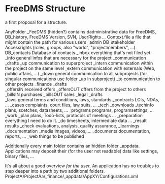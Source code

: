 # FreeDMS Structure
a first proposal for a structure.

AnyFolder
    _FeeDMS				      (hidden?) contains dadministrative data for FreeDMS, 				DB_history, FreeDMS Version, SVN, UserRights …
    	Context.file		  a file that might contain the path for various users
  	_admin
  		DB_stakeholder	  Accessrights (roles, groups, also "world", "projectmembers", ...)
  		DB_contacts		    Database of contacts
    _inbox				      everything that's not filed yet.
  	_info				        general infos that are necessary for the project 
  	_communication      
  		_drafts
    	_up 			        communication to superproject
  		_intern 		      communication within the project on the same level
  		_extern 		      communication with externals (Web, public affairs, ...)
  		_down 			      general communication to all subprojects (for singular communications use folder _up in subproject)
  		_to 			        communication to other projects
  	_finance
  		_drafts			
  		_offersIN		      received offers
  		_offersOUT		    offers from the project to others
  		_billsIN		      purchases
  		_billsOUT		      sales
  	_legal
  		_drafts			
      _laws			        general terms and conditions, laws, standards
  		_contracts		    LOIs, NDAs, ...
  		_cases			      complaints, court files, law suits, ...
  	_tech
  		_downloads
  		_techinfo		      plans, scetches, datasheets, ...
      _programs		      programs, programsettings, ...
  	_work
  		_plan			        plans, Todo-lists, protocols of meetings ...
  		_preparation		  everything I need to do it.
  		_do			          timesheets, intermediate data …
  		_result			      results
  		_check			      evaluations, analysis, quality assurance, 
  		_learnings        
  	_documentation
  		_media		        images, videos, ...
  		_documents        documentation, reports, ...
  		_web              things to be published

Additionally every main folder contains an hidden folder _appdata. 
Applications may deposit their (for the user not readable) data like settings, binary files, ...

It's all about a good overview *for the user*. 
An application has no troubles to step deeper into a path by two additional folders.
  ProjectA/ProjectAa/_finance/_appdata/AppXY/Configurations.xml
